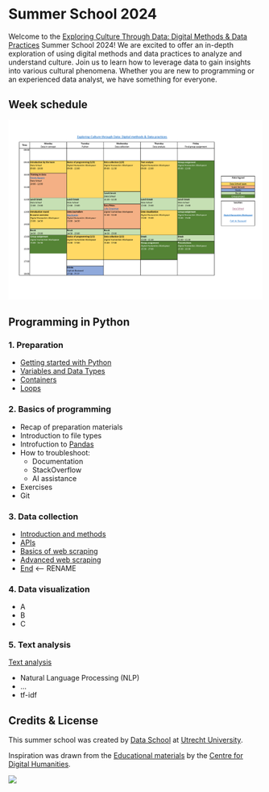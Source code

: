 # Summer School 2024

Welcome to the [Exploring Culture Through Data: Digital Methods & Data Practices](https://utrechtsummerschool.nl/courses/humanities/exploring-culture-through-data-digital-methods-data-practices) Summer School 2024! We are excited to offer an in-depth exploration of using digital methods and data practices to analyze and understand culture. Join us to learn how to leverage data to gain insights into various cultural phenomena. Whether you are new to programming or an experienced data analyst, we have something for everyone.

## Week schedule
[![Preview of the program](docs/program/Program2024.png)](docs/program/Program2024.pdf)

## Programming in Python
### 1. Preparation
- [Getting started with Python](code/01_preparation/1a_getting_started.ipynb)
- [Variables and Data Types](code/01_preparation/1b_variables_types.ipynb)
- [Containers](code/01_preparation/1c_containers.ipynb)
- [Loops](code/01_preparation/1d_loops.ipynb)

### 2. Basics of programming
  - Recap of preparation materials 
  - Introduction to file types
  - Introfuction to [Pandas](https://github.com/CentreForDigitalHumanities/Summer-School-2024/blob/main/code/day_2/2a_pandas.ipynb)
  - How to troubleshoot: 
    -  Documentation
    -  StackOverflow
    -  AI assistance
  - Exercises 
  -  Git
### 3. Data collection
  - [Introduction and methods](code/03_data_collection/3a_introduction_and_methods.ipynb)
  - [APIs](code/03_data_collection/3b_apis.ipynb)
  - [Basics of web scraping](code/03_data_collection/3c_basics.ipynb)
  - [Advanced web scraping](code/03_data_collection/3d_advanced.ipynb)
  - [End](code/03_data_collection/3f_end.ipynb) <-- RENAME
### 4. Data visualization
  - A
  - B
  - C
### 5. Text analysis
[Text analysis](https://github.com/CentreForDigitalHumanities/Summer-School-2024/blob/main/docs/outline/text_analysis.ipynb)
  - Natural Language Processing (NLP)
  - ...
  - tf-idf
  
## Credits & License
This summer school was created by [Data School](https://dataschool.nl/) at [Utrecht University](https://www.uu.nl).

Inspiration was drawn from the [Educational materials](https://github.com/CentreForDigitalHumanities/Education) by the [Centre for Digital Humanities](https://github.com/CentreForDigitalHumanities/).

<a href="https://dataschool.nl" target="_blank"><img src="https://github.com/CentreForDigitalHumanities/Summer-School-2024/blob/main/img/UU_Data%20School_logo_EN.svg" width="400px"></a>